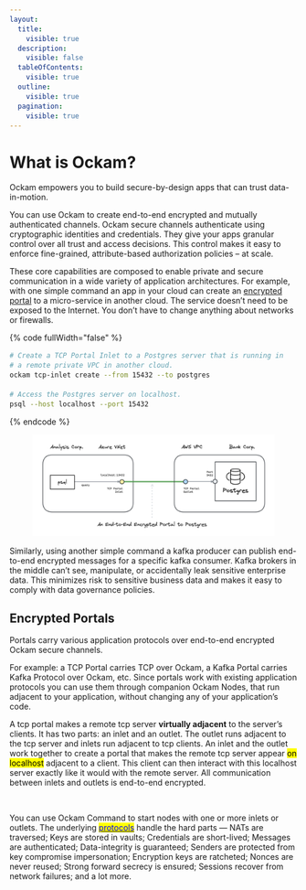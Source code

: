 ```yaml
---
layout:
  title:
    visible: true
  description:
    visible: false
  tableOfContents:
    visible: true
  outline:
    visible: true
  pagination:
    visible: true
---
```


# What is Ockam?

Ockam empowers you to build secure-by-design apps that can trust data-in-motion.

You can use Ockam to create end-to-end encrypted and mutually authenticated channels. Ockam secure channels authenticate using cryptographic identities and credentials. They give your apps granular control over all trust and access decisions. This control makes it easy to enforce fine-grained, attribute-based authorization policies – at scale.

These core capabilities are composed to enable private and secure communication in a wide variety of application architectures. For example, with one simple command an app in your cloud can create an [encrypted portal](./#portals) to a micro-service in another cloud. The service doesn’t need to be exposed to the Internet. You don’t have to change anything about networks or firewalls.

{% code fullWidth="false" %}
```sh
# Create a TCP Portal Inlet to a Postgres server that is running in
# a remote private VPC in another cloud.
ockam tcp-inlet create --from 15432 --to postgres

# Access the Postgres server on localhost.
psql --host localhost --port 15432
```
{% endcode %}

<figure><img src=".gitbook/assets/postgres (1).png" alt=""><figcaption></figcaption></figure>

Similarly, using another simple command a kafka producer can publish end-to-end encrypted messages for a specific kafka consumer. Kafka brokers in the middle can’t see, manipulate, or accidentally leak sensitive enterprise data. This minimizes risk to sensitive business data and makes it easy to comply with data governance policies.

## Encrypted Portals <a href="#portals" id="portals"></a>

Portals carry various application protocols over end-to-end encrypted Ockam secure channels.

For example: a TCP Portal carries TCP over Ockam, a Kafka Portal carries Kafka Protocol over Ockam, etc. Since portals work with existing application protocols you can use them through companion Ockam Nodes, that run adjacent to your application, without changing any of your application’s code.&#x20;

A tcp portal makes a remote tcp server **virtually adjacent** to the server’s clients. It has two parts: an inlet and an outlet. The outlet runs adjacent to the tcp server and inlets run adjacent to tcp clients. An inlet and the outlet work together to create a portal that makes the remote tcp server appear <mark style="background-color:yellow;">on localhost</mark> adjacent to a client. This client can then interact with this localhost server exactly like it would with the remote server. All communication between inlets and outlets is end-to-end encrypted.

<figure><img src=".gitbook/assets/Screenshot 2024-02-18 at 7.11.15 AM.png" alt=""><figcaption></figcaption></figure>

You can use Ockam Command to start nodes with one or more inlets or outlets. The underlying [<mark style="color:blue;">protocols</mark>](reference/protocols/) handle the hard parts — NATs are traversed; Keys are stored in vaults; Credentials are short-lived; Messages are authenticated; Data-integrity is guaranteed; Senders are protected from key compromise impersonation; Encryption keys are ratcheted; Nonces are never reused; Strong forward secrecy is ensured; Sessions recover from network failures; and a lot more.
